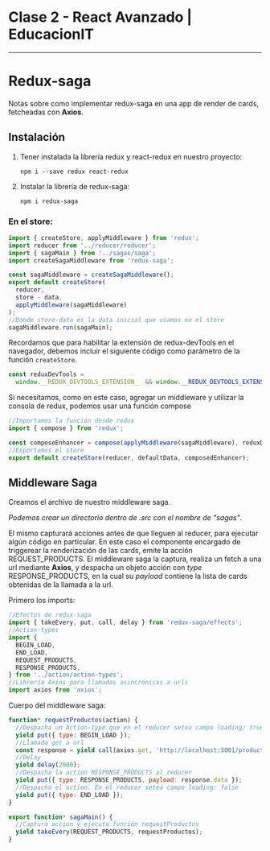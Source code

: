 # Clase 2 - React Avanzado | EducacionIT

---

# Redux-saga

Notas sobre como implementar redux-saga en una app de render de cards, fetcheadas con **Axios**.

## Instalación

1. Tener instalada la librería redux y react-redux en nuestro proyecto:
   ```npm
   npm i --save redux react-redux
   ```
2. Instalar la librería de redux-saga:
   ```npm
   npm i redux-saga
   ```

### En el store:

```javascript
import { createStore, applyMiddleware } from 'redux';
import reducer from '../reducer/reducer';
import { sagaMain } from '../sagas/saga';
import createSagaMiddleware from 'redux-saga';
```

```javascript
const sagaMiddleware = createSagaMiddleware();
export default createStore(
  reducer,
  store - data,
  applyMiddleware(sagaMiddleware)
);
//Donde store-data es la data inicial que usamos en el store
sagaMiddleware.run(sagaMain);
```

Recordamos que para habilitar la extensión de redux-devTools en el navegador, debemos incluir el siguiente código como parámetro de la función `createStore`.

```javascript
const reduxDevTools =
  window.__REDUX_DEVTOOLS_EXTENSION__ && window.__REDUX_DEVTOOLS_EXTENSION__();
```

Si necesitamos, como en este caso, agregar un middleware y utilizar la consola de redux, podemos usar una función compose

```javascript
//Importamos la función desde redux
import { compose } from 'redux';

const composeEnhancer = compose(applyMiddleware(sagaMiddleware), reduxDevTools);
//Exportamos el store
export default createStore(reducer, defaultData, composedEnhancer);
```

## Middleware Saga

Creamos el archivo de nuestro middleware saga.

_Podemos crear un directorio dentro de .src con el nombre de "sagas"_.

El mismo capturará acciones antes de que lleguen al reducer, para ejecutar algún código en particular. En este caso el componente encargado de triggerear la renderización de las cards, emite la acción REQUEST_PRODUCTS. El middleware saga la captura, realiza un fetch a una url mediante **Axios**, y despacha un objeto acción con _type_ RESPONSE_PRODUCTS, en la cual su _payload_ contiene la lista de cards obtenidas de la llamada a la url.

Primero los imports:

```javascript
//Efectos de redux-saga
import { takeEvery, put, call, delay } from 'redux-saga/effects';
//Action-types
import {
  BEGIN_LOAD,
  END_LOAD,
  REQUEST_PRODUCTS,
  RESPONSE_PRODUCTS,
} from '../action/action-types';
//Librería Axios para llamadas asincrónicas a urls
import axios from 'axios';
```

Cuerpo del middleware saga:

```javascript
function* requestProductos(action) {
  //Despacha un Action-type que en el reducer setea campo loading: true en el store
  yield put({ type: BEGIN_LOAD });
  //Llamada get a url
  const response = yield call(axios.get, 'http://localhost:3001/products');
  //Delay
  yield delay(2000);
  //Despacha la action RESPONSE_PRODUCTS al reducer
  yield put({ type: RESPONSE_PRODUCTS, payload: response.data });
  //Despacha el action. En el reducer setea campo loading: false
  yield put({ type: END_LOAD });
}

export function* sagaMain() {
  //Captura acción y ejecuta función requestProductos
  yield takeEvery(REQUEST_PRODUCTS, requestProductos);
}
```
